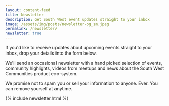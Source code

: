 ```yaml
---
layout: content-feed
title: Newsletter
description: Get South West event updates straight to your inbox
image: /assets/img/posts/newsletter-og_sm.jpeg
permalink: /newsletter/
newsletter: true
---
```

<div class="container">
  <div class="page-content">
  <p>If you'd like to receive updates about upcoming events straight to your inbox, drop your details into the form below.</p>
  <p>We'll send an occasional newsletter with a hand picked selection of events, community highlights, videos from meetups and news about the South West Communities product eco-system.</p>
  <p>We promise not to spam you or sell your information to anyone. Ever. You can remove yourself at anytime.</p>
  {% include newsletter.html %}
</div>
</div>
